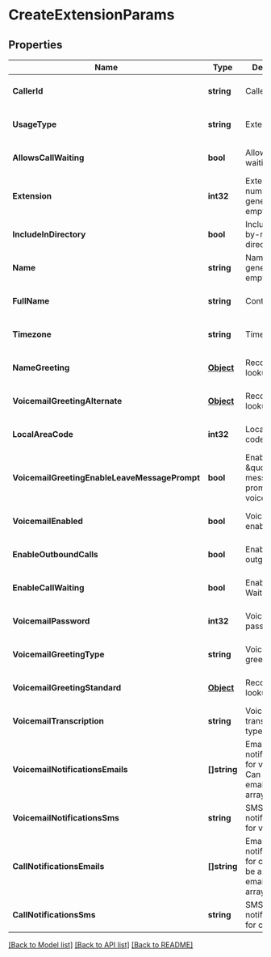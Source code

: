 # CreateExtensionParams

## Properties
Name | Type | Description | Notes
------------ | ------------- | ------------- | -------------
**CallerId** | **string** | Caller ID | [optional] [default to null]
**UsageType** | **string** | Extension type | [optional] [default to null]
**AllowsCallWaiting** | **bool** | Allows call waiting | [optional] [default to null]
**Extension** | **int32** | Extension number (auto-generated if empty) | [optional] [default to null]
**IncludeInDirectory** | **bool** | Include in dial-by-name directory | [optional] [default to null]
**Name** | **string** | Name (auto-generated if empty) | [optional] [default to null]
**FullName** | **string** | Contact name | [optional] [default to null]
**Timezone** | **string** | Timezone | [optional] [default to null]
**NameGreeting** | [**Object**](object.md) | Recording lookup object | [optional] [default to null]
**VoicemailGreetingAlternate** | [**Object**](object.md) | Recording lookup object | [optional] [default to null]
**LocalAreaCode** | **int32** | Local area code | [optional] [default to null]
**VoicemailGreetingEnableLeaveMessagePrompt** | **bool** | Enable the \&quot;leave a message\&quot; prompt for voicemail | [optional] [default to null]
**VoicemailEnabled** | **bool** | Voicemail enabled | [optional] [default to null]
**EnableOutboundCalls** | **bool** | Enable outgoing calls | [optional] [default to null]
**EnableCallWaiting** | **bool** | Enable Call Waiting | [optional] [default to null]
**VoicemailPassword** | **int32** | Voicemail password | [optional] [default to null]
**VoicemailGreetingType** | **string** | Voicemail greeting type | [optional] [default to null]
**VoicemailGreetingStandard** | [**Object**](object.md) | Recording lookup object | [optional] [default to null]
**VoicemailTranscription** | **string** | Voicemail transcription type | [optional] [default to null]
**VoicemailNotificationsEmails** | **[]string** | Email notifications for voicemails. Can be a single email or an array of emails | [optional] [default to null]
**VoicemailNotificationsSms** | **string** | SMS notifications for voicemails | [optional] [default to null]
**CallNotificationsEmails** | **[]string** | Email notifications for calls. Can be a single email or an array of emails | [optional] [default to null]
**CallNotificationsSms** | **string** | SMS notifications for calls | [optional] [default to null]

[[Back to Model list]](../README.md#documentation-for-models) [[Back to API list]](../README.md#documentation-for-api-endpoints) [[Back to README]](../README.md)


